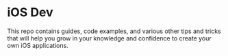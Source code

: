 # iOS Dev

This repo contains guides, code examples, and various other tips and tricks that will help you grow in your knowledge and confidence to create your own iOS applications.
